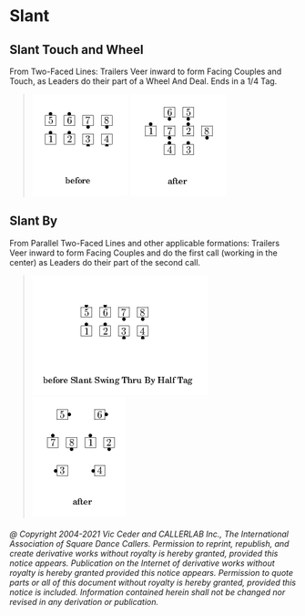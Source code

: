 
# Slant

## Slant Touch and Wheel

From Two-Faced Lines: Trailers Veer inward to form Facing
Couples and Touch, as Leaders do their part of a Wheel And Deal. Ends
in a 1/4 Tag.

> 
> ![alt](slant_touch_and_wheel-1.png)
> ![alt](slant_touch_and_wheel-2.png)
>

## Slant <anything> By <anything>

From Parallel Two-Faced Lines and other applicable formations:
Trailers Veer inward to form Facing Couples and do
the first <anything> call (working in the center) as Leaders
do their part of the second <anything> call.

>
> ![alt](slant_anything_by_anything-1.png)
> ![alt](slant_anything_by_anything-2.png)
> 

###### @ Copyright 2004-2021 Vic Ceder and CALLERLAB Inc., The International Association of Square Dance Callers. Permission to reprint, republish, and create derivative works without royalty is hereby granted, provided this notice appears. Publication on the Internet of derivative works without royalty is hereby granted provided this notice appears. Permission to quote parts or all of this document without royalty is hereby granted, provided this notice is included. Information contained herein shall not be changed nor revised in any derivation or publication.
